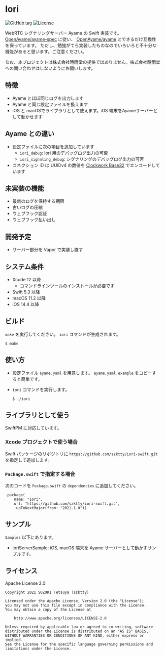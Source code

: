 # Iori

[![GitHub tag](https://img.shields.io/github/tag/szktty/iori-swift.svg)](https://github.com/szktty/iori-swift)
[![License](https://img.shields.io/badge/License-Apache%202.0-blue.svg)](https://opensource.org/licenses/Apache-2.0)

WebRTC シグナリングサーバー Ayame の Swift 実装です。 [OpenAyame/ayame-spec](https://github.com/OpenAyame/ayame-spec) に従い、 [OpenAyame/ayame](https://github.com/OpenAyame/ayame) とできるだけ互換性を保っています。
ただし、勉強がてら実装したものなのでいろいろと不十分な機能があると思います。ご注意ください。

なお、本プロジェクトは株式会社時雨堂の提供ではありません。株式会社時雨堂への問い合わせはしないようにお願いします。

## 特徴

- Ayame とほぼ同じログを出力します
- Ayame と同じ設定ファイルを扱えます
- iOS と macOSでライブラリとして使えます。iOS 端末をAyameサーバーとして動かせます

## Ayame との違い

- 設定ファイルに次の項目を追加しています
  - `iori_debug`: Iori 用のデバッグログ出力の可否
  - `iori_signaling_debug`: シグナリングのデバッグログ出力の可否
- コネクション ID は UUIDv4 の数値を [Clockwork Base32](https://github.com/szktty/swift-clockwork-base32) でエンコードしています

## 未実装の機能

- 最新のログを保持する期限
- 古いログの圧縮
- ウェブフック認証
- ウェブフック払い出し

## 開発予定

- サーバー部分を Vapor で実装し直す

## システム条件

- Xcode 12 以降
  - コマンドラインツールのインストールが必要です
- Swift 5.3 以降
- macOS 11.2 以降
- iOS 14.4 以降

## ビルド

`make` を実行してください。 `iori` コマンドが生成されます。

```
$ make
```

## 使い方

- 設定ファイル `ayame.yaml` を用意します。 `ayame.yaml.example` をコピーすると簡単です。
- `iori` コマンドを実行します。

  ```
  $ ./iori
  ```

## ライブラリとして使う

SwiftPM に対応しています。

### Xcode プロジェクトで使う場合

Swift パッケージのリポジトリに `https://github.com/szktty/iori-swift.git` を指定して追加します。

### `Package.swift` で指定する場合

次のコードを `Package.swift` の `dependencies` に追加してください。

```
.package(
    name: "Iori",
    url: "https://github.com/szktty/iori-swift.git",
    .upToNextMajor(from: "2021.1.0"))
```

## サンプル

`Samples` 以下にあります。

- IoriServerSample: iOS, macOS 端末を Ayame サーバーとして動かすサンプルです。

## ライセンス

Apache License 2.0

```
Copyright 2021 SUZUKI Tetsuya (szktty)

Licensed under the Apache License, Version 2.0 (the "License");
you may not use this file except in compliance with the License.
You may obtain a copy of the License at

    http://www.apache.org/licenses/LICENSE-2.0

Unless required by applicable law or agreed to in writing, software
distributed under the License is distributed on an "AS IS" BASIS,
WITHOUT WARRANTIES OR CONDITIONS OF ANY KIND, either express or implied.
See the License for the specific language governing permissions and
limitations under the License.
```
